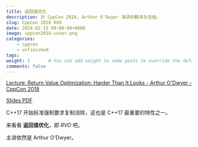 ```yaml
---
title: 返回值优化
description: 对 CppCon 2018, Arthur O'Dwyer 演讲的翻译与总结。
slug: CppCon 2018 RVO
date: 2024-02-15 09:00:00+0000
image: cppcon2018-cover.png
categories:
    - cppcon
    - unfinished
tags: 
weight: 1       # You can add weight to some posts to override the default sorting (date descending)
comments: false
---
```


[Lecture: Return Value Optimization: Harder Than It Looks - Arthur O'Dwyer - CppCon 2018](https://www.youtube.com/watch?v=hA1WNtNyNbo)

[Slides PDF](https://github.com/CppCon/CppCon2018/blob/master/Presentations/return_value_optimization_harder_than_it_looks/return_value_optimization_harder_than_it_looks__arthur_odwyer__cppcon_2018.pdf)

C++17 开始标准强制要求复制消除，这也是 C++17 最重要的特性之一。

来看看 **返回值优化**，即 *RVO* 吧。

主讲依然是 Arthur O'Dwyer。

